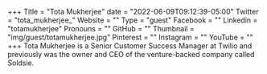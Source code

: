 +++
Title = "Tota Mukherjee"
date = "2022-06-09T09:12:39-05:00"
Twitter = "tota_mukherjee_"
Website = ""
Type = "guest"
Facebook = ""
Linkedin = "totamukherjee"
Pronouns = ""
GitHub = ""
Thumbnail = "img/guest/totamukherjee.jpg"
Pinterest = ""
Instagram = ""
YouTube = ""
+++
Tota Mukherjee is a Senior Customer Success Manager at Twilio and previously
was the owner and CEO of the venture-backed company called Soldsie.
